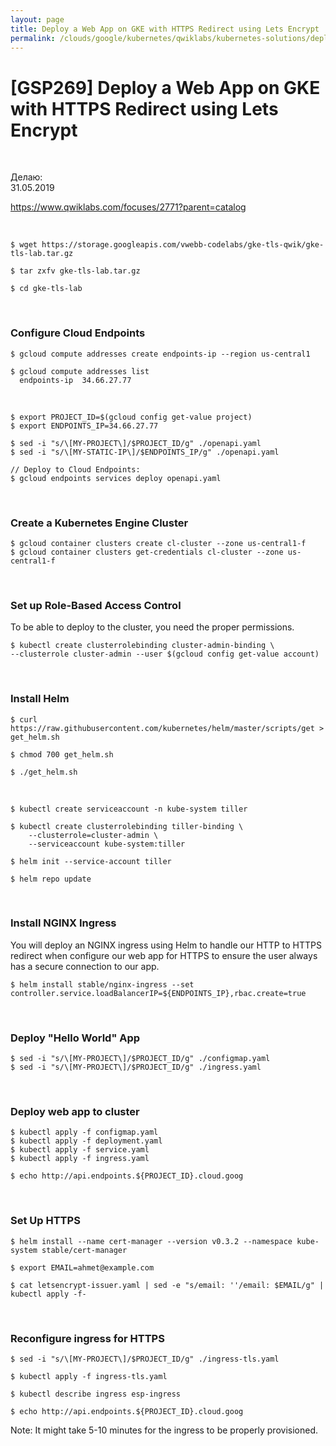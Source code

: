 ```yaml
---
layout: page
title: Deploy a Web App on GKE with HTTPS Redirect using Lets Encrypt
permalink: /clouds/google/kubernetes/qwiklabs/kubernetes-solutions/deploy-a-web-app-on-gke-with-https-redirect-using-lets-encrypt/
---
```


# [GSP269] Deploy a Web App on GKE with HTTPS Redirect using Lets Encrypt


<br/>

Делаю:  
31.05.2019


https://www.qwiklabs.com/focuses/2771?parent=catalog

<br/>

    $ wget https://storage.googleapis.com/vwebb-codelabs/gke-tls-qwik/gke-tls-lab.tar.gz

    $ tar zxfv gke-tls-lab.tar.gz

    $ cd gke-tls-lab

<br/>

### Configure Cloud Endpoints


    $ gcloud compute addresses create endpoints-ip --region us-central1

    $ gcloud compute addresses list
      endpoints-ip  34.66.27.77

<br/>

    $ export PROJECT_ID=$(gcloud config get-value project)
    $ export ENDPOINTS_IP=34.66.27.77

    $ sed -i "s/\[MY-PROJECT\]/$PROJECT_ID/g" ./openapi.yaml
    $ sed -i "s/\[MY-STATIC-IP\]/$ENDPOINTS_IP/g" ./openapi.yaml

    // Deploy to Cloud Endpoints:
    $ gcloud endpoints services deploy openapi.yaml

<br/>

### Create a Kubernetes Engine Cluster

    $ gcloud container clusters create cl-cluster --zone us-central1-f
    $ gcloud container clusters get-credentials cl-cluster --zone us-central1-f

<br/>

### Set up Role-Based Access Control

To be able to deploy to the cluster, you need the proper permissions.

    $ kubectl create clusterrolebinding cluster-admin-binding \
    --clusterrole cluster-admin --user $(gcloud config get-value account)

<br/>

### Install Helm

    $ curl https://raw.githubusercontent.com/kubernetes/helm/master/scripts/get > get_helm.sh

    $ chmod 700 get_helm.sh

    $ ./get_helm.sh

<br/>

    $ kubectl create serviceaccount -n kube-system tiller

    $ kubectl create clusterrolebinding tiller-binding \
        --clusterrole=cluster-admin \
        --serviceaccount kube-system:tiller

    $ helm init --service-account tiller

    $ helm repo update

<br/>

### Install NGINX Ingress

You will deploy an NGINX ingress using Helm to handle our HTTP to HTTPS redirect when configure our web app for HTTPS to ensure the user always has a secure connection to our app.

    $ helm install stable/nginx-ingress --set controller.service.loadBalancerIP=${ENDPOINTS_IP},rbac.create=true

<br/>

### Deploy "Hello World" App

    $ sed -i "s/\[MY-PROJECT\]/$PROJECT_ID/g" ./configmap.yaml 
    $ sed -i "s/\[MY-PROJECT\]/$PROJECT_ID/g" ./ingress.yaml

<br/>

### Deploy web app to cluster

    $ kubectl apply -f configmap.yaml
    $ kubectl apply -f deployment.yaml
    $ kubectl apply -f service.yaml
    $ kubectl apply -f ingress.yaml

    $ echo http://api.endpoints.${PROJECT_ID}.cloud.goog


<br/>

### Set Up HTTPS

    $ helm install --name cert-manager --version v0.3.2 --namespace kube-system stable/cert-manager

    $ export EMAIL=ahmet@example.com

    $ cat letsencrypt-issuer.yaml | sed -e "s/email: ''/email: $EMAIL/g" | kubectl apply -f-

<br/>

### Reconfigure ingress for HTTPS

    $ sed -i "s/\[MY-PROJECT\]/$PROJECT_ID/g" ./ingress-tls.yaml

    $ kubectl apply -f ingress-tls.yaml

    $ kubectl describe ingress esp-ingress

    $ echo http://api.endpoints.${PROJECT_ID}.cloud.goog

Note: It might take 5-10 minutes for the ingress to be properly provisioned.

